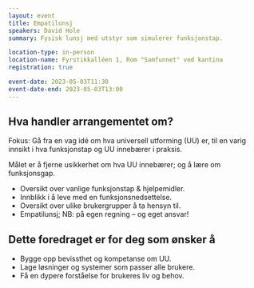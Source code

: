 ```yaml
---
layout: event
title: Empatilunsj
speakers: David Hole
summary: Fysisk lunsj med utstyr som simulerer funksjonstap.

location-type: in-person
location-name: Fyrstikkalléen 1, Rom "Samfunnet" ved kantina
registration: true

event-date: 2023-05-03T11:30
event-date-end: 2023-05-03T13:00
---
```

## Hva handler arrangementet om?
Fokus: Gå fra en vag idé om hva universell utforming (UU) er, til en varig innsikt i hva funksjonstap og UU innebærer i praksis.

Målet er å fjerne usikkerhet om hva UU innebærer; og å lære om funksjonsgap.

- Oversikt over vanlige funksjonstap & hjelpemidler.
- Innblikk i å leve med en funksjonsnedsettelse.
- Oversikt over ulike brukergrupper å ta hensyn til.
- Empatilunsj; NB: på egen regning – og eget ansvar!

## Dette foredraget er for deg som ønsker å
- Bygge opp bevissthet og kompetanse om UU.
- Lage løsninger og systemer som passer alle brukere.
- Få en dypere forståelse for brukeres liv og behov.
